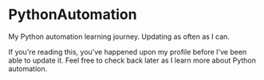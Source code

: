 # PythonAutomation
My Python automation learning journey. Updating as often as I can.

If you're reading this, you've happened upon my profile before I've been able to update it. Feel free to check back later as I learn more about Python automation.
